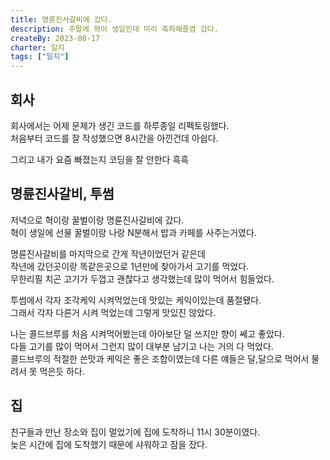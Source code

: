 ```yaml
---
title: 명륜진사갈비에 갔다.
description: 주말에 혁이 생일인데 미리 축하해줄겸 갔다.
createBy: 2023-08-17
charter: 일지
tags: ["일지"]
---
```


## 회사

회사에서는 어제 문제가 생긴 코드를 하루종일 리펙토링했다.  
처음부터 코드를 잘 작성했으면 8시간을 아낀건데 아쉽다.

그리고 내가 요즘 빠졌는지 코딩을 잘 안한다 흑흑

## 명륜진사갈비, 투썸

저녁으로 혁이랑 꿀벌이랑 명륜진사갈비에 갔다.  
혁이 생일에 선물 꿀벌이랑 나랑 N분해서 밥과 카페를 사주는거였다.

명륜진사갈비를 마지막으로 간게 작년이었던거 같은데  
작년에 갔던곳이랑 똑같은곳으로 1년만에 찾아가서 고기를 먹었다.  
무한리필 치곤 고기가 두껍고 괜찮다고 생각했는데 많이 먹어서 힘들었다.

투썸에서 각자 조각케익 시켜먹었는데 맛있는 케익이있는데 품절됐다.  
그래서 각자 다른거 시켜 먹었는데 그렇게 맛있진 않았다.

나는 콜드브루를 처음 시켜먹어봤는데 아아보단 덜 쓰지만 향이 쎄고 좋았다.  
다들 고기를 많이 먹어서 그런지 많이 대부분 남기고 나는 거의 다 먹었다.  
콜드브루의 적절한 쓴맛과 케익은 좋은 조합이였는데 다른 얘들은 달,달으로 먹어서 물려서 못 먹은듯 하다.

## 집

친구들과 만난 장소와 집이 멀었기에 집에 도착하니 11시 30분이였다.  
늦은 시간에 집에 도착했기 때문에 샤워하고 잠을 잤다.
